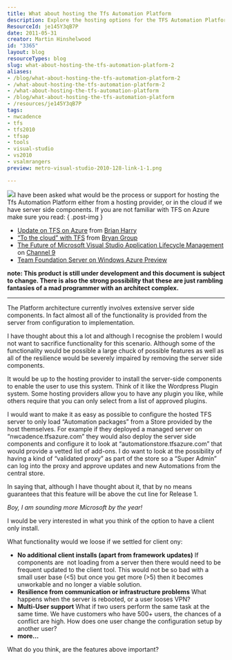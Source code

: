 ```yaml
---
title: What about hosting the Tfs Automation Platform
description: Explore the hosting options for the TFS Automation Platform, balancing functionality and server-side components for optimal performance in cloud environments.
ResourceId: je145Y3qB7P
date: 2011-05-31
creator: Martin Hinshelwood
id: "3365"
layout: blog
resourceTypes: blog
slug: what-about-hosting-the-tfs-automation-platform-2
aliases:
- /blog/what-about-hosting-the-tfs-automation-platform-2
- /what-about-hosting-the-tfs-automation-platform-2
- /what-about-hosting-the-tfs-automation-platform
- /blog/what-about-hosting-the-tfs-automation-platform
- /resources/je145Y3qB7P
tags:
- nwcadence
- tfs
- tfs2010
- tfsap
- tools
- visual-studio
- vs2010
- vsalmrangers
preview: metro-visual-studio-2010-128-link-1-1.png

---
```

[![](images/4810.TFSonAzure.jpg)](http://blogs.msdn.com/cfs-file.ashx/__key/communityserver-blogs-components-weblogfiles/00-00-01-44-14/4810.TFSonAzure.jpg)I have been asked what would be the process or support for hosting the Tfs Automation Platform either from a hosting provider, or in the cloud if we have server side components. If you are not familiar with TFS on Azure make sure you read:
{ .post-img }

- [Update on TFS on Azure](http://blogs.msdn.com/b/bharry/archive/2011/05/18/update-on-tfs-on-azure.aspx) from [Brian Harry](http://blogs.msdn.com/b/bharry)
- [“To the cloud” with TFS](http://blogs.msdn.com/b/bryang/archive/2011/05/20/to-the-cloud-with-tfs.aspx) from [Bryan Group](http://blogs.msdn.com/b/bryang)
- [The Future of Microsoft Visual Studio Application Lifecycle Management](http://channel9.msdn.com/Events/TechEd/NorthAmerica/2011/FDN03) on [Channel 9](http://channel9.msdn.com/)
- [Team Foundation Server on Windows Azure Preview](http://www.microsoft.com/visualstudio/en-us/team-foundation-server-on-windows-azure-preview "http://www.microsoft.com/visualstudio/en-us/team-foundation-server-on-windows-azure-preview")

**note: This product is still under development and this document is subject to change. There is also the strong possibility that these are just rambling fantasies of a mad programmer with an architect complex.**

---

The Platform architecture currently involves extensive server side components. In fact almost all of the functionality is provided from the server from configuration to implementation.

I have thought about this a lot and although I recognise the problem I would not want to sacrifice functionality for this scenario. Although some of the functionality would be possible a large chuck of possible features as well as all of the resilience would be severely impaired by removing the server side components.

It would be up to the hosting provider to install the server-side components to enable the user to use this system. Think of it like the Wordpress Plugin system. Some hosting providers allow you to have any plugin you like, while others require that you can only select from a list of approved plugins.

I would want to make it as easy as possible to configure the hosted TFS server to only load “Automation packages” from a Store provided by the host themselves. For example if they deployed a managed server on “nwcadence.tfsazure.com” they would also deploy the server side components and configure it to look at “automationstore.tfsazure.com” that would provide a vetted list of add-ons. I do want to look at the possibility of having a kind of “validated proxy” as part of the store so a “Super Admin” can log into the proxy and approve updates and new Automations from the central store.

In saying that, although I have thought about it, that by no means guarantees that this feature will be above the cut line for Release 1.

_Boy, I am sounding more Microsoft by the year!_

I would be very interested in what you think of the option to have a client only install.

What functionality would we loose if we settled for client ony:

- **No additional client installs (apart from framework updates)** If components are  not loading from a server then there would need to be frequent updated to the client tool. This would not be so bad with a small user base (<5) but once you get more (>5) then it becomes unworkable and no longer a viable solution.
- **Resilience from communication or infrastructure problems** What happens when the server is rebooted, or a user looses VPN?
- **Multi-User support** What if two users perform the same task at the same time. We have customers who have 500+ users, the chances of a conflict are high. How does one user change the configuration setup by another user?
- **more…**

What do you think, are the features above important?
